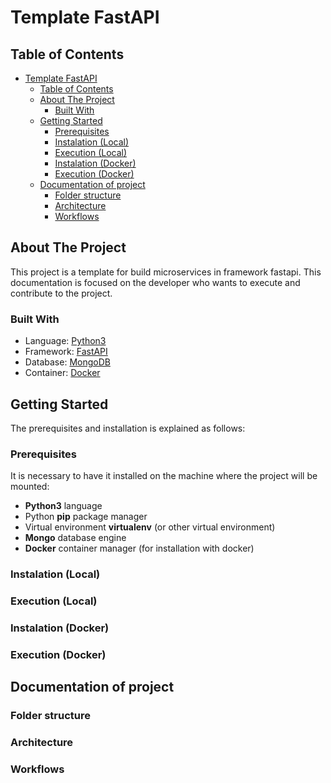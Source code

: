 # Template FastAPI

## Table of Contents

- [Template FastAPI](#template-fastapi)
  - [Table of Contents](#table-of-contents)
  - [About The Project](#about-the-project)
    - [Built With](#built-with)
  - [Getting Started](#getting-started)
    - [Prerequisites](#prerequisites)
    - [Instalation (Local)](#instalation-local)
    - [Execution (Local)](#execution-local)
    - [Instalation (Docker)](#instalation-docker)
    - [Execution (Docker)](#execution-docker)
  - [Documentation of project](#documentation-of-project)
    - [Folder structure](#folder-structure)
    - [Architecture](#architecture)
    - [Workflows](#workflows)


## About The Project
This project is a template for build microservices in framework fastapi.
This documentation is focused on the developer who wants to execute and contribute to the project.

### Built With
* Language: [Python3](https://www.python.org/)
* Framework: [FastAPI](https://fastapi.tiangolo.com/)
* Database: [MongoDB](https://www.mongodb.com/)
* Container: [Docker](https://www.docker.com/) 


## Getting Started
The prerequisites and installation is explained as follows:

### Prerequisites
It is necessary to have it installed on the machine where the project will be mounted:
- **Python3** language
- Python **pip** package manager
- Virtual environment **virtualenv** (or other virtual environment)
- **Mongo** database engine
- **Docker** container manager (for installation with docker)

### Instalation (Local)

### Execution (Local)

### Instalation (Docker)

### Execution (Docker)

## Documentation of project
### Folder structure
### Architecture
### Workflows
